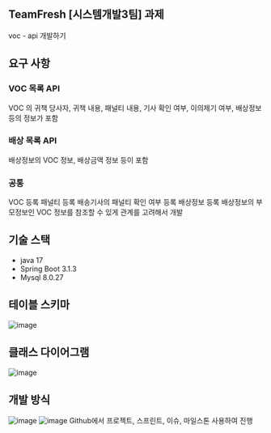 ## TeamFresh [시스템개발3팀] 과제 
voc - api 개발하기

## 요구 사항 
### VOC 목록 API
VOC 의 귀책 당사자, 귀책 내용, 패널티 내용, 기사 확인 여부, 이의제기 여부, 배상정보 등의 정보가 포함
### 배상 목록 API
배상정보의 VOC 정보, 배상금액 정보 등이 포함
### 공통
VOC 등록
패널티 등록
배송기사의 패널티 확인 여부 등록
배상정보 등록
배상정보의 부모정보인 VOC 정보를 참조할 수 있게 관계를 고려해서 개발

## 기술 스택 
- java 17
- Spring Boot 3.1.3
- Mysql 8.0.27

## 테이블 스키마 
![image](https://github.com/solfany/TeamFresh-VOC-API/assets/123814718/bad4e5b5-e673-4428-aa58-eb6194dd3158)



## 클래스 다이어그램
![image](https://github.com/solfany/TeamFresh-VOC-API/assets/123814718/96b79977-47e2-46e8-b8e1-d66fe8a5ab25)

## 개발 방식 
![image](https://github.com/solfany/TeamFresh-VOC-API/assets/123814718/6982fb70-48e4-4203-8d35-bfc60e895f2a)
![image](https://github.com/solfany/TeamFresh-VOC-API/assets/123814718/76c265c7-ba37-41c5-bed5-6f852c653fef)
Github에서 프로젝트, 스프린트, 이슈, 마일스톤 사용하여 진행 
